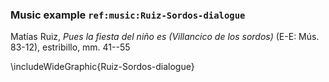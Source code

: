 ### Music example `ref:music:Ruiz-Sordos-dialogue`

Matías Ruiz, *Pues la fiesta del niño es (Villancico de los sordos)* (E-E: Mús.
83-12), estribillo, mm. 41--55
<!--- mm. -->

\includeWideGraphic{Ruiz-Sordos-dialogue}

